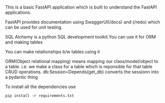 This is a basic FastAPI application which is built to understand the FastAPI applications.

FastAPI provides documentation using SwaggerUI(/docs) and (/redo) which can be used for unit testing.

SQL Alchemy is a python SQL development toolkit.You can use it for ORM and making tables

You can make relationships b/w tables using it

ORM(Object relational mapping) means mapping our class/model/object to a table. i.e.
we make a class for a table which is reponsible for that table CRUD operations.
db:Session=Depends(get_db) converts the sessionn into  a pydantic thing


To install all the dependencies use 

```
pip install -r requirements.txt
```